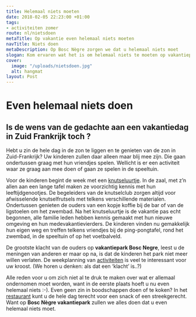 ```yaml
---
title: Helemaal niets moeten
date: 2018-02-05 22:23:00 +01:00
tags:
- activiteiten zomer
route: nl/nietsdoen
metaTitle: Op vakantie even helemaal niets moeten
navTitle: Niets doen
metaDescription: Op Bosc Nègre zorgen we dat u helemaal niets moet
slogan: Kom ervaren wat het is om helemaal niets te moeten op vakantiepark Bosc Nègre
cover:
  image: "/uploads/nietsdoen.jpg"
  alt: hangmat
layout: Post
---
```


# Even helemaal niets doen

## Is de wens van de gedachte aan een vakantiedag in Zuid Frankrijk toch ?

Hebt u zin de hele dag in de zon te liggen en te genieten van de zon in Zuid-Frankrijk? Uw kinderen zullen daar alleen maar blij mee zijn. Die gaan ondertussen graag met hun vriendjes spelen. Wellicht is er een activiteit waar ze graag aan mee doen of gaan ze spelen in de speeltuin.

Voor de kinderen begint de week met een [knutseluurtje](https://www.boscnegre-vacances.com/nl/knutseluurtjes-voor-de-kinderen/). In de zaal, met z’n allen aan een lange tafel maken ze voorzichtig kennis met hun leeftijdgenootjes. De begeleiders van de knutselclub zorgen altijd voor afwisselende knutselfrutsels met telkens verschillende materialen. Ondertussen genieten de ouders van een kopje koffie bij de bar of van de ligstoelen om het zwembad.
Na het knutseluurtje is de vakantie pas echt begonnen, alle familie leden hebben kennis gemaakt met hun nieuwe omgeving en hun medevakantievierders. De kinderen vinden nu gemakkelijk hun eigen weg en treffen telkens vriendjes bij de ping-pongtafel, rond het zwembad, in de speeltuin of op het voetbalveld.

De grootste klacht van de ouders op **vakantiepark Bosc Negre**, leest u de meningen van anderen er maar op na, is dat de kinderen het park niet meer willen verlaten. De weekplanning van [activiteiten](https://www.boscnegre-vacances.com/nl/animatie/) is veel te interessant voor uw kroost.
(We horen u denken: als dat een ‘klacht’ is..?)

Alle reden voor u om zich niet al te druk te maken over wat er allemaal ondernomen moet worden, want in de eerste plaats hoeft u nu even helemaal niets :-).
Even geen zin in boodschappen doen of te koken? In het [restaurant](/nl/restaurant/) kunt u de hele dag terecht voor een snack of een streekgerecht.
Want op **Bosc Nègre vakantiepark** zullen we alles doen dat u even helemaal niets moet.
